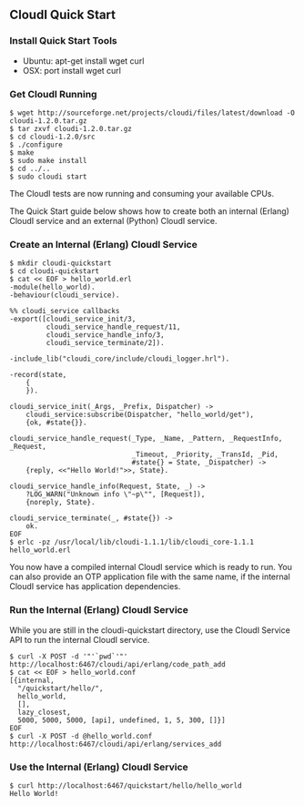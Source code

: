 ## CloudI Quick Start

### Install Quick Start Tools

* Ubuntu: apt-get install wget curl
* OSX: port install wget curl

### Get CloudI Running

    $ wget http://sourceforge.net/projects/cloudi/files/latest/download -O cloudi-1.2.0.tar.gz
    $ tar zxvf cloudi-1.2.0.tar.gz
    $ cd cloudi-1.2.0/src
    $ ./configure
    $ make
    $ sudo make install
    $ cd ../..
    $ sudo cloudi start

The CloudI tests are now running and consuming your available CPUs.

The Quick Start guide below shows how to create both an internal (Erlang) CloudI service and an external (Python) CloudI service.

### Create an Internal (Erlang) CloudI Service

    $ mkdir cloudi-quickstart
    $ cd cloudi-quickstart
    $ cat << EOF > hello_world.erl
    -module(hello_world).
    -behaviour(cloudi_service).

    %% cloudi_service callbacks
    -export([cloudi_service_init/3,
             cloudi_service_handle_request/11,
             cloudi_service_handle_info/3,
             cloudi_service_terminate/2]).
    
    -include_lib("cloudi_core/include/cloudi_logger.hrl").
    
    -record(state,
        {
        }).
    
    cloudi_service_init(_Args, _Prefix, Dispatcher) ->
        cloudi_service:subscribe(Dispatcher, "hello_world/get"),
        {ok, #state{}}.
    
    cloudi_service_handle_request(_Type, _Name, _Pattern, _RequestInfo, _Request,
                                  _Timeout, _Priority, _TransId, _Pid,
                                  #state{} = State, _Dispatcher) ->
        {reply, <<"Hello World!">>, State}.
    
    cloudi_service_handle_info(Request, State, _) ->
        ?LOG_WARN("Unknown info \"~p\"", [Request]),
        {noreply, State}.
    
    cloudi_service_terminate(_, #state{}) ->
        ok.
    EOF
    $ erlc -pz /usr/local/lib/cloudi-1.1.1/lib/cloudi_core-1.1.1 hello_world.erl

You now have a compiled internal CloudI service which is ready to run.  You can also provide an OTP application file with the same name, if the internal CloudI service has application dependencies.

### Run the Internal (Erlang) CloudI Service

While you are still in the cloudi-quickstart directory, use the CloudI Service API to run the internal CloudI service.

    $ curl -X POST -d '"'`pwd`'"' http://localhost:6467/cloudi/api/erlang/code_path_add
    $ cat << EOF > hello_world.conf
    [{internal,
      "/quickstart/hello/",
      hello_world,
      [],
      lazy_closest,
      5000, 5000, 5000, [api], undefined, 1, 5, 300, []}]
    EOF
    $ curl -X POST -d @hello_world.conf http://localhost:6467/cloudi/api/erlang/services_add

### Use the Internal (Erlang) CloudI Service

    $ curl http://localhost:6467/quickstart/hello/hello_world
    Hello World!
